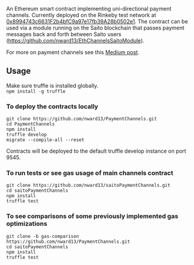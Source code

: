 An Ethereum smart contract implementing uni-directional payment channels. Currently deployed on the Rinkeby test network at <a href="https://rinkeby.etherscan.io/address/0x8994743c6631f2b4bfc9a97e17fb39a28b0502e1#code">0x8994743c6631F2b4bfC9a97e17fb39A28b0502e1</a>. The contract can be used via a module running on the Saito blockchain that passes payment messages back and forth between Saito users (https://github.com/nward13/EthChannelsSaitoModule).  
  
For more on payment channels see this <a href="https://blog.altcoin.io/payment-channels-explained-what-they-are-why-theyre-important-82d5046f073c" target="_blank">Medium post</a>.
  
## Usage  
  
Make sure truffle is installed globally.  
```npm install -g truffle```  

### To deploy the contracts locally
```git clone https://github.com/nward13/PaymentChannels.git```  
```cd PaymentChannels```  
```npm install```  
```truffle develop```  
```migrate --compile-all --reset```  
  
Contracts will be deployed to the default truffle develop instance on port 9545.

### To run tests or see gas usage of main channels contract  
```git clone https://github.com/nward13/saitoPaymentChannels.git```  
```cd saitoPaymentChannels```  
```npm install```  
```truffle test```  
  
### To see comparisons of some previously implemented gas optimizations  
```git clone -b gas-comparison https://github.com/nward13/PaymentChannels.git```  
```cd saitoPaymentChannels```  
```npm install```  
```truffle test```





